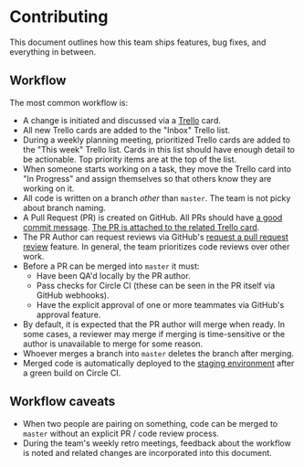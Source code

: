# Contributing

This document outlines how this team ships features, bug fixes, and everything
in between.

## Workflow

The most common workflow is:

* A change is initiated and discussed via a
  [Trello](https://trello.com/b/aBqTrqaJ/michiganbridgesorg) card.
* All new Trello cards are added to the "Inbox" Trello list.
* During a weekly planning meeting, prioritized Trello cards are added to the
  "This week" Trello list. Cards in this list should have enough detail to be
  actionable. Top priority items are at the top of the list.
* When someone starts working on a task, they move the Trello card into "In
  Progress" and assign themselves so that others know they are working on it.
* All code is written on a branch *other* than `master`. The team is not picky
  about branch naming.
* A Pull Request (PR) is created on GitHub. All PRs should have [a good commit
  message](https://robots.thoughtbot.com/5-useful-tips-for-a-better-commit-message).
[The PR is attached to the related Trello
card](https://blog.trello.com/github-and-trello-integrate-your-commits).
* The PR Author can request reviews via GitHub's [request a pull request
  review](https://help.github.com/articles/requesting-a-pull-request-review/)
feature. In general, the team prioritizes code reviews over other work.
* Before a PR can be merged into `master` it must:
  * Have been QA'd locally by the PR author.
  * Pass checks for Circle CI (these can be seen in the PR itself via GitHub webhooks).
  * Have the explicit approval of one or more teammates via GitHub's approval
    feature.
* By default, it is expected that the PR author will merge when ready. In some
  cases, a reviewer may merge if merging is time-sensitive or the author is
  unavailable to merge for some reason.
* Whoever merges a branch into `master` deletes the branch after merging.
* Merged code is automatically deployed to the [staging
  environment](https://michigan-benefits-staging.herokuapp.com/) after a green
build on Circle CI.

## Workflow caveats

* When two people are pairing on something, code can be merged to `master`
  without an explicit PR / code review process.
* During the team's weekly retro meetings, feedback about the workflow is noted
  and related changes are incorporated into this document.

